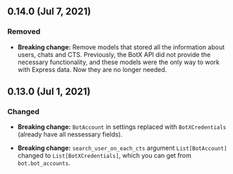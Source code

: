 ## 0.14.0 (Jul 7, 2021)

### Removed

* **Breaking change:** Remove models that stored all the information about users,
  chats and CTS. Previously, the BotX API did not provide the necessary functionality,
  and these models were the only way to work with Express data.
  Now they are no longer needed.


## 0.13.0 (Jul 1, 2021)

### Changed

* **Breaking change:** `BotAccount` in settings replaced with `BotXCredentials`
  (already have all nessessary fields).

* **Breaking change:** `search_user_on_each_cts` argument `List[BotAccount]`
  changed to `List[BotXCredentials]`, which you can get from `bot.bot_accounts`.
